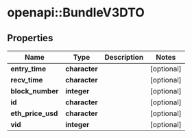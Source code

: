 # openapi::BundleV3DTO


## Properties
Name | Type | Description | Notes
------------ | ------------- | ------------- | -------------
**entry_time** | **character** |  | [optional] 
**recv_time** | **character** |  | [optional] 
**block_number** | **integer** |  | [optional] 
**id** | **character** |  | [optional] 
**eth_price_usd** | **character** |  | [optional] 
**vid** | **integer** |  | [optional] 


